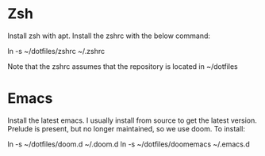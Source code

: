 # Zsh

Install zsh with apt. Install the zshrc with the below command:

ln -s ~/dotfiles/zshrc ~/.zshrc

Note that the zshrc assumes that the repository is located in ~/dotfiles

# Emacs

Install the latest emacs. I usually install from source to get the latest version.
Prelude is present, but no longer maintained, so we use doom. To install:

ln -s ~/dotfiles/doom.d ~/.doom.d
ln -s ~/dotfiles/doomemacs ~/.emacs.d
